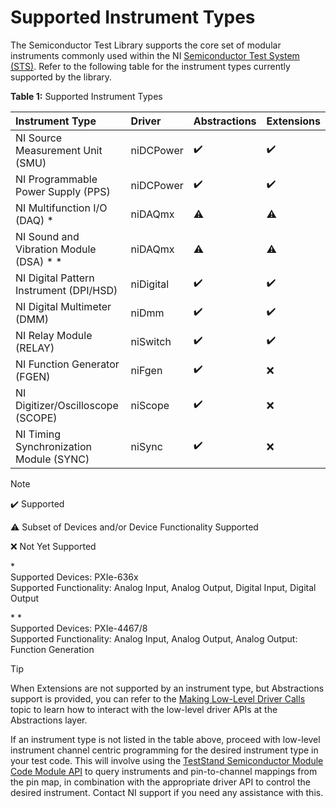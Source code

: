 # Supported Instrument Types

The Semiconductor Test Library supports the core set of modular instruments commonly used within the NI [Semiconductor Test System (STS)](https://www.ni.com/sts). Refer to the following table for the instrument types currently supported by the library.

**Table 1:** Supported Instrument Types

| Instrument Type                           | Driver    | Abstractions | Extensions           |
| :--------------------------------------   | :-------- | :----------- | :------------------- |
| NI Source Measurement Unit (SMU)          | niDCPower | :heavy_check_mark: | :heavy_check_mark: |
| NI Programmable Power Supply (PPS)        | niDCPower | :heavy_check_mark: | :heavy_check_mark: |
| NI Multifunction I/O (DAQ) \*             | niDAQmx   | :warning: | :warning:   |
| NI Sound and Vibration Module (DSA) \* \* | niDAQmx   | :warning: | :warning: |
| NI Digital Pattern Instrument (DPI/HSD)   | niDigital | :heavy_check_mark: | :heavy_check_mark: |
| NI Digital Multimeter (DMM)               | niDmm     | :heavy_check_mark: | :heavy_check_mark: |
| NI Relay Module (RELAY)                   | niSwitch  | :heavy_check_mark: | :heavy_check_mark: |
| NI Function Generator (FGEN)              | niFgen    | :heavy_check_mark: | :x: |
| NI Digitizer/Oscilloscope (SCOPE)         | niScope   | :heavy_check_mark: | :x: |
| NI Timing Synchronization Module (SYNC)   | niSync    | :heavy_check_mark: | :x: |

> [!NOTE]
> :heavy_check_mark: Supported
>
> :warning: Subset of Devices and/or Device Functionality Supported
>
> :x: Not Yet Supported
>
> \* \
> Supported Devices: PXIe-636x \
> Supported Functionality: Analog Input, Analog Output, Digital Input, Digital Output
>
> \* \* \
> Supported Devices: PXIe-4467/8 \
> Supported Functionality: Analog Input, Analog Output, Analog Output: Function Generation

> [!TIP]
> When Extensions are not supported by an instrument type, but Abstractions support is provided, you can refer to the [Making Low-Level Driver Calls](advanced/MakingLowLevelDriverCalls.md) topic to learn how to interact with the low-level driver APIs at the Abstractions layer.
>
> If an instrument type is not listed in the table above, proceed with low-level instrument channel centric programming for the desired instrument type in your test code. This will involve using the [TestStand Semiconductor Module Code Module API](https://www.ni.com/docs/en-US/bundle/teststand-semiconductor-module/page/tsm-code-module-api.html) to query instruments and pin-to-channel mappings from the pin map, in combination with the appropriate driver API to control the desired instrument. Contact NI support if you need any assistance with this.
